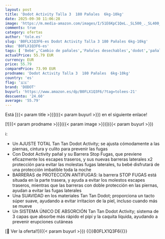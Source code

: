 ```yaml
---
layout: post
title: 'Dodot Activity Talla 3  180 Pañales  6kg-10kg'
date: 2025-09-30 11:06:28
image: 'https://m.media-amazon.com/images/I/51E6KpC1QeL._SL500_._SL400_.jpg'
comments: true
category: ofertas
author: 'tole.es'
slug: 'B0FLX1Q3F6-es Dodot Activity Talla 3 180 Pañales 6kg-10kg'
sku: 'B0FLX1Q3F6-es'
tags: [ 'Bebé','Cambio de pañales','Pañales desechables','dodot','pañales','🇪🇸', ]
actualPrice: 55.79 EUR
currency: EUR
price: 55.79
comparePrice: 73.99 EUR
prodname: 'Dodot Activity Talla 3  180 Pañales  6kg-10kg'
country: 'es'
flag: '🇪🇸'
brand: 'DODOT'
buyurl: 'https://www.amazon.es/dp/B0FLX1Q3F6/?tag=tolees-21'
descuento: '24.60'
average: '55.79'
---
```


Está [{{< param title >}}]({{< param buyurl >}}) en el siguiente enlace!

[![{{< param prodname >}}]({{< param image >}})]({{< param buyurl >}})

ℹ️:

- Un AJUSTE TOTAL Tan Tan Dodot Activity; se ajusta cómodamente a las piernas, cintura y culito para prevenir las fugas
- Con Dodot Activity pañal y su Barrera Stop Fugas, que previene eficazmente los escapes traseros, y sus nuevas barreras laterales x2 protección para evitar las molestas fugas laterales, tu bebé disfrutará de una protección imbatible toda la noche
- BARRERAS de PROTECCIÓN ANTIFUGAS: la barrera STOP FUGAS está situada en la parte trasera, y ayuda a evitar los molestos escapes traseros, mientras que las barreras con doble protección en las piernas, ayudan a evitar las fugas laterales
- Una SUAVIDAD en los materiales Tan Tan Dodot; proporciona un tacto súper suave, ayudando a evitar irritacion de la piel, incluso cuando más se mueve
- Un SISTEMA ÚNICO DE ABSORCIÓN Tan Tan Dodot Activity; sistema de 3 capas que absorbe más rápido el pipí y la caquita líquida, ayudando a prevenir erupciones cutáneas

[🛒 Ver la oferta!!]({{< param buyurl >}})
{{<world>}}B0FLX1Q3F6{{</world>}}
